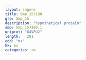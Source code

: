 ```yaml
---
layout: smgene
title: Smp_157180
grp: Smp_15
description: "hypothetical protein"
smp: Smp_157180.1
uniprot: "G4VPU2"
length:   291
cdd: "ns"
kk: ns
categories: sm
---
```

